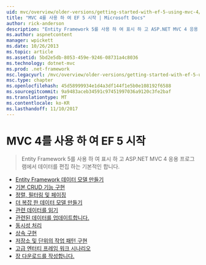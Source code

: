 ```yaml
---
uid: mvc/overview/older-versions/getting-started-with-ef-5-using-mvc-4/index
title: "MVC 4를 사용 하 여 EF 5 시작 | Microsoft Docs"
author: rick-anderson
description: "Entity Framework 5를 사용 하 여 표시 하 고 ASP.NET MVC 4 응용 프로그램에서 데이터를 편집 하는 기본적인 합니다."
ms.author: aspnetcontent
manager: wpickett
ms.date: 10/26/2013
ms.topic: article
ms.assetid: 5bd2e5db-8053-459e-9246-08731a4c8036
ms.technology: dotnet-mvc
ms.prod: .net-framework
msc.legacyurl: /mvc/overview/older-versions/getting-started-with-ef-5-using-mvc-4
msc.type: chapter
ms.openlocfilehash: 45d58999934e1d4a3df144f1e5b0e108192f6588
ms.sourcegitcommit: 9a9483aceb34591c97451997036a9120c3fe2baf
ms.translationtype: MT
ms.contentlocale: ko-KR
ms.lasthandoff: 11/10/2017
---
```

<a name="getting-started-with-ef-5-using-mvc-4"></a>MVC 4를 사용 하 여 EF 5 시작
====================
> Entity Framework 5를 사용 하 여 표시 하 고 ASP.NET MVC 4 응용 프로그램에서 데이터를 편집 하는 기본적인 합니다.


- [Entity Framework 데이터 모델 만들기](creating-an-entity-framework-data-model-for-an-asp-net-mvc-application.md)
- [기본 CRUD 기능 구현](implementing-basic-crud-functionality-with-the-entity-framework-in-asp-net-mvc-application.md)
- [정렬, 필터링 및 페이징](sorting-filtering-and-paging-with-the-entity-framework-in-an-asp-net-mvc-application.md)
- [더 복잡 한 데이터 모델 만들기](creating-a-more-complex-data-model-for-an-asp-net-mvc-application.md)
- [관련 데이터를 읽기](reading-related-data-with-the-entity-framework-in-an-asp-net-mvc-application.md)
- [관련된 데이터를 업데이트합니다.](updating-related-data-with-the-entity-framework-in-an-asp-net-mvc-application.md)
- [동시성 처리](handling-concurrency-with-the-entity-framework-in-an-asp-net-mvc-application.md)
- [상속 구현](implementing-inheritance-with-the-entity-framework-in-an-asp-net-mvc-application.md)
- [저장소 및 단위의 작업 패턴 구현](implementing-the-repository-and-unit-of-work-patterns-in-an-asp-net-mvc-application.md)
- [고급 엔터티 프레임 워크 시나리오](advanced-entity-framework-scenarios-for-an-mvc-web-application.md)
- [장 다운로드를 작성합니다.](building-the-ef5-mvc4-chapter-downloads.md)
